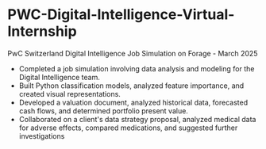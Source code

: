 # PWC-Digital-Intelligence-Virtual-Internship
PwC Switzerland Digital Intelligence Job Simulation on Forage - March 2025

 * Completed a job simulation involving data analysis and modeling for the
   Digital Intelligence team.
 * Built Python classification models, analyzed feature importance, and created
   visual representations.
 * Developed a valuation document, analyzed historical data, forecasted cash
   flows, and determined portfolio present value.
 * Collaborated on a client's data strategy proposal, analyzed medical data for
   adverse effects, compared medications, and suggested further investigations
